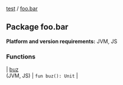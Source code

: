 [test](test/index) / [foo.bar](test/foo.bar/index)

## Package foo.bar

**Platform and version requirements:** JVM, JS

### Functions

| [buz](test/foo.bar/buz)<br>(JVM, JS) | `fun buz(): Unit` |

